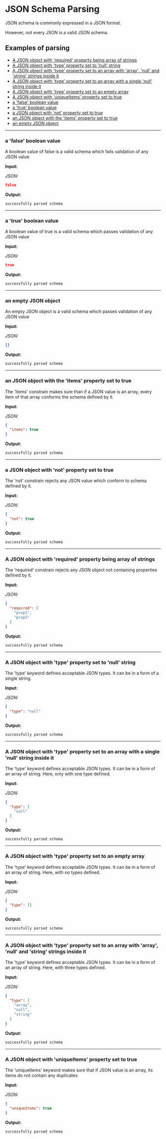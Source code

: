 
# JSON Schema Parsing

JSON schema is commonly expressed in a JSON format.

However, not every JSON is a valid JSON schema.




## Examples of parsing

- [A JSON object with 'required' property being array of strings](#a-json-object-with-required-property-being-array-of-strings)
- [A JSON object with 'type' property set to 'null' string](#a-json-object-with-type-property-set-to-null-string)
- [A JSON object with 'type' property set to an array with 'array', 'null' and 'string' strings inside it](#a-json-object-with-type-property-set-to-an-array-with-array-null-and-string-strings-inside-it)
- [A JSON object with 'type' property set to an array with a single 'null' string inside it](#a-json-object-with-type-property-set-to-an-array-with-a-single-null-string-inside-it)
- [A JSON object with 'type' property set to an empty array](#a-json-object-with-type-property-set-to-an-empty-array)
- [A JSON object with 'uniqueItems' property set to true](#a-json-object-with-uniqueitems-property-set-to-true)
- [a 'false' boolean value](#a-false-boolean-value)
- [a 'true' boolean value](#a-true-boolean-value)
- [a JSON object with 'not' property set to true](#a-json-object-with-not-property-set-to-true)
- [an JSON object with the 'items' property set to true](#an-json-object-with-the-items-property-set-to-true)
- [an empty JSON object](#an-empty-json-object)
---

### a 'false' boolean value

A boolean value of false is a valid schema which fails validation of any JSON value

**Input:**

*JSON:*


```json
false
```
**Output:**

```text
successfully parsed schema
```
---

### a 'true' boolean value

A boolean value of true is a valid schema which passes validation of any JSON value

**Input:**

*JSON:*


```json
true
```
**Output:**

```text
successfully parsed schema
```
---

### an empty JSON object

An empty JSON object is a valid schema which passes validation of any JSON value

**Input:**

*JSON:*


```json
{}
```
**Output:**

```text
successfully parsed schema
```
---

### an JSON object with the 'items' property set to true

The 'items' constrain makes sure than if a JSON value is an array, every item of that array conforms the schema defined by it.

**Input:**

*JSON:*


```json
{
  "items": true
}
```
**Output:**

```text
successfully parsed schema
```
---

### a JSON object with 'not' property set to true

The 'not' constrain rejects any JSON value which conform to schema defined by it.

**Input:**

*JSON:*


```json
{
  "not": true
}
```
**Output:**

```text
successfully parsed schema
```
---

### A JSON object with 'required' property being array of strings

The 'required' constrain rejects any JSON object not containing properties defined by it.

**Input:**

*JSON:*


```json
{
  "required": [
    "prop1",
    "prop2"
  ]
}
```
**Output:**

```text
successfully parsed schema
```
---

### A JSON object with 'type' property set to 'null' string

The 'type' keyword defines acceptable JSON types. It can be in a form of a single string.

**Input:**

*JSON:*


```json
{
  "type": "null"
}
```
**Output:**

```text
successfully parsed schema
```
---

### A JSON object with 'type' property set to an array with a single 'null' string inside it

The 'type' keyword defines acceptable JSON types. It can be in a form of an array of string. Here, only with one type defined.

**Input:**

*JSON:*


```json
{
  "type": [
    "null"
  ]
}
```
**Output:**

```text
successfully parsed schema
```
---

### A JSON object with 'type' property set to an empty array

The 'type' keyword defines acceptable JSON types. It can be in a form of an array of string. Here, with no types defined.

**Input:**

*JSON:*


```json
{
  "type": []
}
```
**Output:**

```text
successfully parsed schema
```
---

### A JSON object with 'type' property set to an array with 'array', 'null' and 'string' strings inside it

The 'type' keyword defines acceptable JSON types. It can be in a form of an array of string. Here, with three types defined.

**Input:**

*JSON:*


```json
{
  "type": [
    "array",
    "null",
    "string"
  ]
}
```
**Output:**

```text
successfully parsed schema
```
---

### A JSON object with 'uniqueItems' property set to true

The 'uniqueItems' keyword makes sure that if JSON value is an array, its items do not contain any duplicates

**Input:**

*JSON:*


```json
{
  "uniqueItems": true
}
```
**Output:**

```text
successfully parsed schema
```
